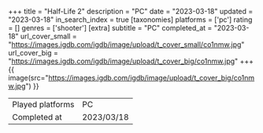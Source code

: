 +++
title = "Half-Life 2"
description = "PC"
date = "2023-03-18"
updated = "2023-03-18"
in_search_index = true
[taxonomies]
platforms = ['pc']
rating = []
genres = ['shooter']
[extra]
subtitle = "PC"
completed_at = "2023-03-18"
url_cover_small = "https://images.igdb.com/igdb/image/upload/t_cover_small/co1nmw.jpg"
url_cover_big = "https://images.igdb.com/igdb/image/upload/t_cover_big/co1nmw.jpg"
+++
{{ image(src="https://images.igdb.com/igdb/image/upload/t_cover_big/co1nmw.jpg") }}

|              |            |
| ------------ | ---------- |
| Played platforms    | PC |
| Completed at | 2023/03/18 |

